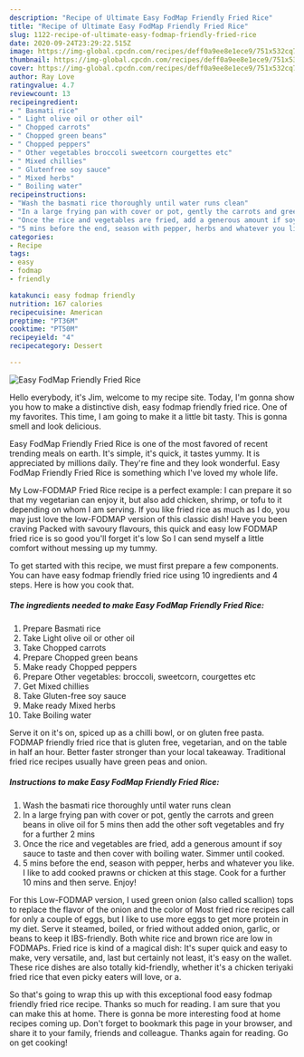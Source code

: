 ```yaml
---
description: "Recipe of Ultimate Easy FodMap Friendly Fried Rice"
title: "Recipe of Ultimate Easy FodMap Friendly Fried Rice"
slug: 1122-recipe-of-ultimate-easy-fodmap-friendly-fried-rice
date: 2020-09-24T23:29:22.515Z
image: https://img-global.cpcdn.com/recipes/deff0a9ee8e1ece9/751x532cq70/easy-fodmap-friendly-fried-rice-recipe-main-photo.jpg
thumbnail: https://img-global.cpcdn.com/recipes/deff0a9ee8e1ece9/751x532cq70/easy-fodmap-friendly-fried-rice-recipe-main-photo.jpg
cover: https://img-global.cpcdn.com/recipes/deff0a9ee8e1ece9/751x532cq70/easy-fodmap-friendly-fried-rice-recipe-main-photo.jpg
author: Ray Love
ratingvalue: 4.7
reviewcount: 13
recipeingredient:
- " Basmati rice"
- " Light olive oil or other oil"
- " Chopped carrots"
- " Chopped green beans"
- " Chopped peppers"
- " Other vegetables broccoli sweetcorn courgettes etc"
- " Mixed chillies"
- " Glutenfree soy sauce"
- " Mixed herbs"
- " Boiling water"
recipeinstructions:
- "Wash the basmati rice thoroughly until water runs clean"
- "In a large frying pan with cover or pot, gently the carrots and green beans in olive oil for 5 mins then add the other soft vegetables and fry for a further 2 mins"
- "Once the rice and vegetables are fried, add a generous amount if soy sauce to taste and then cover with boiling water. Simmer until cooked."
- "5 mins before the end, season with pepper, herbs and whatever you like. I like to add cooked prawns or chicken at this stage. Cook for a further 10 mins and then serve. Enjoy!"
categories:
- Recipe
tags:
- easy
- fodmap
- friendly

katakunci: easy fodmap friendly 
nutrition: 167 calories
recipecuisine: American
preptime: "PT36M"
cooktime: "PT50M"
recipeyield: "4"
recipecategory: Dessert

---
```



![Easy FodMap Friendly Fried Rice](https://img-global.cpcdn.com/recipes/deff0a9ee8e1ece9/751x532cq70/easy-fodmap-friendly-fried-rice-recipe-main-photo.jpg)

Hello everybody, it's Jim, welcome to my recipe site. Today, I'm gonna show you how to make a distinctive dish, easy fodmap friendly fried rice. One of my favorites. This time, I am going to make it a little bit tasty. This is gonna smell and look delicious.

Easy FodMap Friendly Fried Rice is one of the most favored of recent trending meals on earth. It's simple, it's quick, it tastes yummy. It is appreciated by millions daily. They're fine and they look wonderful. Easy FodMap Friendly Fried Rice is something which I've loved my whole life.

My Low-FODMAP Fried Rice recipe is a perfect example: I can prepare it so that my vegetarian can enjoy it, but also add chicken, shrimp, or tofu to it depending on whom I am serving. If you like fried rice as much as I do, you may just love the low-FODMAP version of this classic dish! Have you been craving Packed with savoury flavours, this quick and easy low FODMAP fried rice is so good you&#39;ll forget it&#39;s low So I can send myself a little comfort without messing up my tummy.


To get started with this recipe, we must first prepare a few components. You can have easy fodmap friendly fried rice using 10 ingredients and 4 steps. Here is how you cook that.

<!--inarticleads1-->

##### The ingredients needed to make Easy FodMap Friendly Fried Rice:

1. Prepare  Basmati rice
1. Take  Light olive oil or other oil
1. Take  Chopped carrots
1. Prepare  Chopped green beans
1. Make ready  Chopped peppers
1. Prepare  Other vegetables: broccoli, sweetcorn, courgettes etc
1. Get  Mixed chillies
1. Take  Gluten-free soy sauce
1. Make ready  Mixed herbs
1. Take  Boiling water


Serve it on it&#39;s on, spiced up as a chilli bowl, or on gluten free pasta. FODMAP friendly fried rice that is gluten free, vegetarian, and on the table in half an hour. Better faster stronger than your local takeaway. Traditional fried rice recipes usually have green peas and onion. 

<!--inarticleads2-->

##### Instructions to make Easy FodMap Friendly Fried Rice:

1. Wash the basmati rice thoroughly until water runs clean
1. In a large frying pan with cover or pot, gently the carrots and green beans in olive oil for 5 mins then add the other soft vegetables and fry for a further 2 mins
1. Once the rice and vegetables are fried, add a generous amount if soy sauce to taste and then cover with boiling water. Simmer until cooked.
1. 5 mins before the end, season with pepper, herbs and whatever you like. I like to add cooked prawns or chicken at this stage. Cook for a further 10 mins and then serve. Enjoy!


For this Low-FODMAP version, I used green onion (also called scallion) tops to replace the flavor of the onion and the color of Most fried rice recipes call for only a couple of eggs, but I like to use more eggs to get more protein in my diet. Serve it steamed, boiled, or fried without added onion, garlic, or beans to keep it IBS-friendly. Both white rice and brown rice are low in FODMAPs. Fried rice is kind of a magical dish: It&#39;s super quick and easy to make, very versatile, and, last but certainly not least, it&#39;s easy on the wallet. These rice dishes are also totally kid-friendly, whether it&#39;s a chicken teriyaki fried rice that even picky eaters will love, or a. 

So that's going to wrap this up with this exceptional food easy fodmap friendly fried rice recipe. Thanks so much for reading. I am sure that you can make this at home. There is gonna be more interesting food at home recipes coming up. Don't forget to bookmark this page in your browser, and share it to your family, friends and colleague. Thanks again for reading. Go on get cooking!

